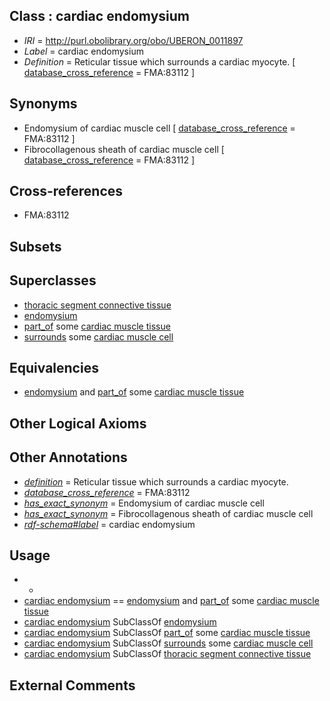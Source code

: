 
## Class : cardiac endomysium

 * *IRI* = http://purl.obolibrary.org/obo/UBERON_0011897
 * *Label* = cardiac endomysium
 * *Definition* = Reticular tissue which surrounds a cardiac myocyte. [ [database_cross_reference](../../ef/oboInOwl#hasDbXref.md) = FMA:83112 ]

## Synonyms

 * Endomysium of cardiac muscle cell [ [database_cross_reference](../../ef/oboInOwl#hasDbXref.md) = FMA:83112 ]
 * Fibrocollagenous sheath of cardiac muscle cell [ [database_cross_reference](../../ef/oboInOwl#hasDbXref.md) = FMA:83112 ]

## Cross-references

 * FMA:83112

## Subsets


## Superclasses

 * [thoracic segment connective tissue](../../UBERON/37/UBERON_0003837.md)
 * [endomysium](../../UBERON/95/UBERON_0011895.md)
 * [part_of](../../BFO/50/BFO_0000050.md) some [cardiac muscle tissue](../../UBERON/33/UBERON_0001133.md)
 * [surrounds](../../RO/21/RO_0002221.md) some [cardiac muscle cell](../../CL/46/CL_0000746.md)

## Equivalencies

 * [endomysium](../../UBERON/95/UBERON_0011895.md) and [part_of](../../BFO/50/BFO_0000050.md) some [cardiac muscle tissue](../../UBERON/33/UBERON_0001133.md)

## Other Logical Axioms


## Other Annotations

 * *[definition](../../IAO/15/IAO_0000115.md)* = Reticular tissue which surrounds a cardiac myocyte.
 * *[database_cross_reference](../../ef/oboInOwl#hasDbXref.md)* = FMA:83112
 * *[has_exact_synonym](../../ym/oboInOwl#hasExactSynonym.md)* = Endomysium of cardiac muscle cell
 * *[has_exact_synonym](../../ym/oboInOwl#hasExactSynonym.md)* = Fibrocollagenous sheath of cardiac muscle cell
 * *[rdf-schema#label](../../el/rdf-schema#label.md)* = cardiac endomysium

## Usage

 * -
 * [cardiac endomysium](../../UBERON/97/UBERON_0011897.md) == [endomysium](../../UBERON/95/UBERON_0011895.md) and [part_of](../../BFO/50/BFO_0000050.md) some [cardiac muscle tissue](../../UBERON/33/UBERON_0001133.md)
 * [cardiac endomysium](../../UBERON/97/UBERON_0011897.md) SubClassOf [endomysium](../../UBERON/95/UBERON_0011895.md)
 * [cardiac endomysium](../../UBERON/97/UBERON_0011897.md) SubClassOf [part_of](../../BFO/50/BFO_0000050.md) some [cardiac muscle tissue](../../UBERON/33/UBERON_0001133.md)
 * [cardiac endomysium](../../UBERON/97/UBERON_0011897.md) SubClassOf [surrounds](../../RO/21/RO_0002221.md) some [cardiac muscle cell](../../CL/46/CL_0000746.md)
 * [cardiac endomysium](../../UBERON/97/UBERON_0011897.md) SubClassOf [thoracic segment connective tissue](../../UBERON/37/UBERON_0003837.md)

## External Comments

